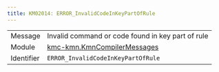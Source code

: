 ```yaml
---
title: KM02014: ERROR_InvalidCodeInKeyPartOfRule
---
```


|            |           |
|------------|---------- |
| Message    | Invalid command or code found in key part of rule |
| Module     | [kmc-kmn.KmnCompilerMessages](kmc-kmn.kmncompilermessages) |
| Identifier | `ERROR_InvalidCodeInKeyPartOfRule` |


